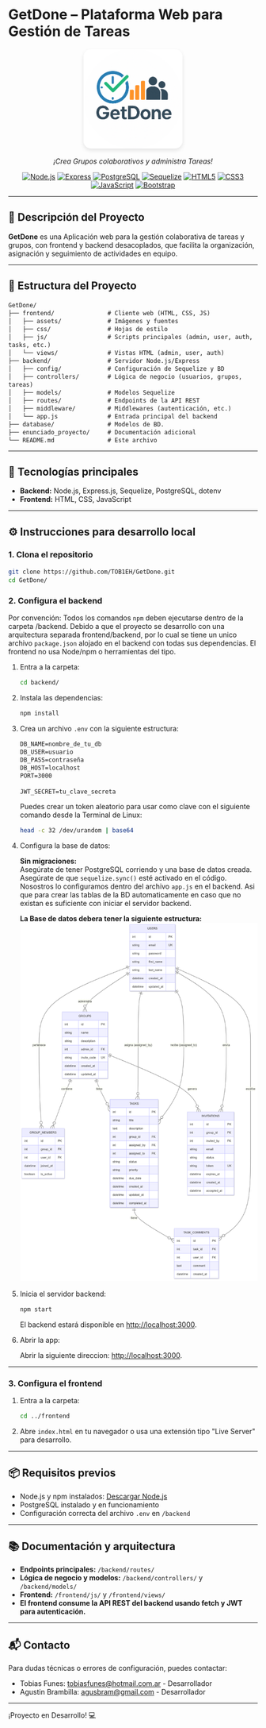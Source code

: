 # GetDone – Plataforma Web para Gestión de Tareas

<div align="center">
  <img src="./frontend/assets/images/GetDone.png" alt="Logo" width="200" style="border-radius: 15px; box-shadow: 0 4px 8px rgba(0,0,0,0.1);"/>

  <p align="center">
    <em>¡Crea Grupos colaborativos y administra Tareas!</em>
  </p>

[![Node.js](https://img.shields.io/badge/Node.js-339933?style=for-the-badge&logo=nodedotjs&logoColor=white)](https://nodejs.org/)
[![Express](https://img.shields.io/badge/Express.js-000000?style=for-the-badge&logo=express&logoColor=white)](https://expressjs.com/)
[![PostgreSQL](https://img.shields.io/badge/PostgreSQL-4169E1?style=for-the-badge&logo=postgresql&logoColor=white)](https://www.postgresql.org/)
[![Sequelize](https://img.shields.io/badge/Sequelize-52B0E7?style=for-the-badge&logo=sequelize&logoColor=white)](https://sequelize.org/)
[![HTML5](https://img.shields.io/badge/HTML5-E34F26?style=for-the-badge&logo=html5&logoColor=white)](https://developer.mozilla.org/docs/Web/HTML)
[![CSS3](https://img.shields.io/badge/CSS3-1572B6?style=for-the-badge&logo=css3&logoColor=white)](https://developer.mozilla.org/docs/Web/CSS)
[![JavaScript](https://img.shields.io/badge/JavaScript-F7DF1E?style=for-the-badge&logo=javascript&logoColor=black)](https://developer.mozilla.org/docs/Web/JavaScript)
[![Bootstrap](https://img.shields.io/badge/Bootstrap-7952B3?style=for-the-badge&logo=bootstrap&logoColor=white)](https://getbootstrap.com/)

</div>

---

## 📌 Descripción del Proyecto

**GetDone** es una Aplicación web para la gestión colaborativa de tareas y grupos, con frontend y backend desacoplados, que facilita la organización, asignación y seguimiento de actividades en equipo.

---

## 📁 Estructura del Proyecto

```
GetDone/
├── frontend/               # Cliente web (HTML, CSS, JS)
│   ├── assets/             # Imágenes y fuentes
│   ├── css/                # Hojas de estilo
│   ├── js/                 # Scripts principales (admin, user, auth, tasks, etc.)
│   └── views/              # Vistas HTML (admin, user, auth)
├── backend/                # Servidor Node.js/Express
│   ├── config/             # Configuración de Sequelize y BD
│   ├── controllers/        # Lógica de negocio (usuarios, grupos, tareas)
│   ├── models/             # Modelos Sequelize
│   ├── routes/             # Endpoints de la API REST
│   ├── middleware/         # Middlewares (autenticación, etc.)
│   └── app.js              # Entrada principal del backend
├── database/               # Modelos de BD.
├── enunciado_proyecto/     # Documentación adicional
└── README.md               # Este archivo
```

---

## 🚀 Tecnologías principales

- **Backend:** Node.js, Express.js, Sequelize, PostgreSQL, dotenv
- **Frontend:** HTML, CSS, JavaScript

---

## ⚙️ Instrucciones para desarrollo local

### 1. Clona el repositorio

```bash
git clone https://github.com/TOB1EH/GetDone.git
cd GetDone/
```

### 2. Configura el backend

Por convención: Todos los comandos `npm` deben ejecutarse dentro de la carpeta /backend. Debido a que el proyecto se desarrollo con una arquitectura separada frontend/backend, por lo cual se tiene un unico archivo `package.json` alojado en el backend con todas sus dependencias. El frontend no usa Node/npm o herramientas del tipo.

1. Entra a la carpeta:
    ```bash
    cd backend/
    ```
2. Instala las dependencias:
    ```bash
    npm install
    ```
3. Crea un archivo `.env` con la siguiente estructura:
    ```env
    DB_NAME=nombre_de_tu_db
    DB_USER=usuario
    DB_PASS=contraseña
    DB_HOST=localhost
    PORT=3000

    JWT_SECRET=tu_clave_secreta
    ```
    Puedes crear un token aleatorio para usar como clave con el siguiente comando desde la Terminal de Linux:
    ```bash
    head -c 32 /dev/urandom | base64
    ```

4. Configura la base de datos:

    **Sin migraciones:**  
    Asegúrate de tener PostgreSQL corriendo y una base de datos creada.
    Asegúrate de que `sequelize.sync()` esté activado en el código. Nosostros lo configuramos dentro del archivo `app.js` en el backend. Asi que para crear las tablas de la BD automaticamente en caso que no existan es suficiente con iniciar el servidor backend.

    **La Base de datos debera tener la siguiente estructura:**
    ![Diagrama Entidad Relacion DB](./db/DER.png)

    <!-- - **Con migraciones:**  
      ```bash
      npx sequelize-cli db:migrate
      ``` -->

5. Inicia el servidor backend:
    ```bash
    npm start
    ```
    El backend estará disponible en [http://localhost:3000](http://localhost:3000).

6. Abrir la app:

    Abrir la siguiente direccion: [http://localhost:3000](http://localhost:3000).

---

### 3. Configura el frontend

1. Entra a la carpeta:
    ```bash
    cd ../frontend
    ```
2. Abre `index.html` en tu navegador o usa una extensión tipo "Live Server" para desarrollo.

---

## 📦 Requisitos previos

- Node.js y npm instalados: [Descargar Node.js](https://nodejs.org/)
- PostgreSQL instalado y en funcionamiento
- Configuración correcta del archivo `.env` en `/backend`

---

## 📚 Documentación y arquitectura

- **Endpoints principales:** `/backend/routes/`
- **Lógica de negocio y modelos:** `/backend/controllers/` y `/backend/models/`
- **Frontend:** `/frontend/js/` y `/frontend/views/`
- **El frontend consume la API REST del backend usando fetch y JWT para autenticación.**

---

## 📬 Contacto

Para dudas técnicas o errores de configuración, puedes contactar:
- Tobias Funes: tobiasfunes@hotmail.com.ar - Desarrollador
- Agustin Brambilla: agusbram@gmail.com - Desarrollador

---

¡Proyecto en Desarrollo! 💻